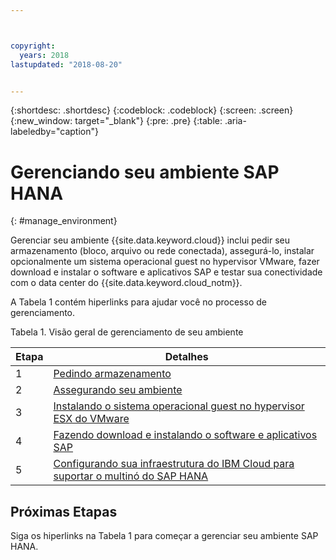 ```yaml
---



copyright:
  years: 2018
lastupdated: "2018-08-20"


---
```


{:shortdesc: .shortdesc}
{:codeblock: .codeblock}
{:screen: .screen}
{:new_window: target="_blank"}
{:pre: .pre}
{:table: .aria-labeledby="caption"}

# Gerenciando seu ambiente SAP HANA
{: #manage_environment}

Gerenciar seu ambiente {{site.data.keyword.cloud}} inclui pedir seu armazenamento (bloco, arquivo ou rede conectada), assegurá-lo, instalar opcionalmente um sistema operacional guest no hypervisor VMware, fazer download e instalar o software e aplicativos SAP e testar sua conectividade com o data center do {{site.data.keyword.cloud_notm}}.

A Tabela 1 contém hiperlinks para ajudar você no processo de gerenciamento.

Tabela 1. Visão geral de gerenciamento de seu ambiente

| Etapa | Detalhes |
| --- | --- |
| 1 | [Pedindo armazenamento](/docs/infrastructure/sap-hana/hana-order-storage.html) |
| 2 | [Assegurando seu ambiente](/docs/infrastructure/sap-hana/hana-secure-environment.html) |
| 3 | [Instalando o sistema operacional guest no hypervisor ESX do VMware](/docs/infrastructure/sap-hana/hana-installing-guest-operating-system-VMware-deployments.html) |
| 4 | [Fazendo download e instalando o software e aplicativos SAP](/docs/infrastructure/sap-hana/hana-installing-SAP-landscape.html) |
| 5 | [Configurando sua infraestrutura do IBM Cloud para suportar o multinó do SAP HANA](/docs/infrastructure/sap-hana/hana-multi-node.html)

## Próximas Etapas

Siga os hiperlinks na Tabela 1 para começar a gerenciar seu ambiente SAP HANA.
